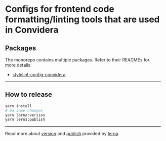 # Configs for frontend code formatting/linting tools that are used in Convidera

## Packages

The monorepo contains multiple packages. Refer to their READMEs for more details:

- [stylelint-config-convidera](https://github.com/convidera/frontend-standards-configs/tree/main/packages/stylelint-config)

---

## How to release

```sh
yarn install
# Do some changes
yarn lerna:version
yarn lerna:publish
```

---

Read more about [version](https://github.com/lerna/lerna/tree/main/commands/version) and
[publish](https://github.com/lerna/lerna/tree/main/commands/publish) provided by
[lerna](https://github.com/lerna/lerna).
